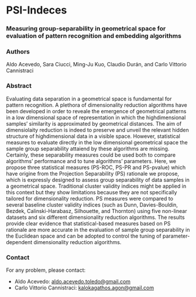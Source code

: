# PSI-Indeces

### Measuring group-separability in geometrical space for evaluation of pattern recognition and embedding algorithms

### Authors
Aldo Acevedo, Sara Ciucci, Ming-Ju Kuo, Claudio Durán, and Carlo Vittorio Cannistraci

### Abstract

Evaluating data separation in a geometrical space is fundamental for pattern recognition. A plethora of dimensionality reduction algorithms have been developed in order to reveale the emergence of geometrical patterns in a low dimensional space of representation in which the highdimensional samples’ similarity is approximated by geometrical distances.  The aim of dimensiolaity reduction is indeed to preserve and unveil the relevant hidden structure of highdimensional data in a visible space. However, statistical measures to evaluate directly in the low dimensional geometrical space the sample group separability attaiend by these algorithms are missing. Certainly, these separability measures could be used both to compare algorithms’ performance and to tune algorithms’ parameters. Here, we propose three statistical measures (PS-ROC, PS-PR and PS-pvalue) which have origine from the Projection Separability (PS) rationale we propose, which is expressly designed to assess group separability of data samples in a geometrical space. Traditional cluster validity indices might be applied in this context but they show limitations because they are not specifically tailored for dimensionality reduction. PS measures were compared to several baseline cluster validity indices (such as Dunn, Davies-Bouldin, Bezdek, Calinski-Harabasz, Silhouette, and Thornton) using five non-linear datasets and six different dimensionality reduction algorithms. The results provide clear evidence that statistical-based measures based on PS rationale are more accurate in the evaluation of sample group separability in the Euclidean space and can be adopted to control the tuning of parameter-dependent dimensionality reduction algorithms. 

### Contact
For any problem, please contact:

- Aldo Acevedo:  [aldo.acevedo.toledo@gmail.com](mailto:aldo.acevedo.toledo@gmail.com)
- Carlo Vittorio Cannistraci:  [kalokagathos.agon@gmail.com](mailto:kalokagathos.agon@gmail.com)
